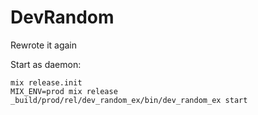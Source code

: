 # DevRandom

Rewrote it again

Start as daemon:
```
mix release.init
MIX_ENV=prod mix release
_build/prod/rel/dev_random_ex/bin/dev_random_ex start
```
